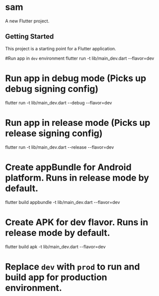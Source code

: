 # sam

A new Flutter project.

## Getting Started

This project is a starting point for a Flutter application.

#Run app in `dev` environment
flutter run -t lib/main_dev.dart  --flavor=dev
# Run app in debug mode (Picks up debug signing config)
flutter run -t lib/main_dev.dart  --debug --flavor=dev
# Run app in release mode (Picks up release signing config)
flutter run -t lib/main_dev.dart  --release --flavor=dev
# Create appBundle for Android platform. Runs in release mode by default.
flutter build appbundle -t lib/main_dev.dart  --flavor=dev
# Create APK for dev flavor. Runs in release mode by default.
flutter build apk -t lib/main_dev.dart  --flavor=dev

# Replace `dev` with `prod` to run and build app for production environment.
